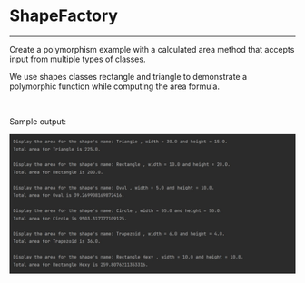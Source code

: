 # ShapeFactory
<hr>
<p>Create a polymorphism example with a calculated area method that accepts input from multiple types of classes.</p> 
<p> We use shapes classes rectangle and triangle to demonstrate a polymorphic function while computing the area formula.</p>
<br>
<p>Sample output: </p>
<img src="src/main/resources/images/output.JPG">